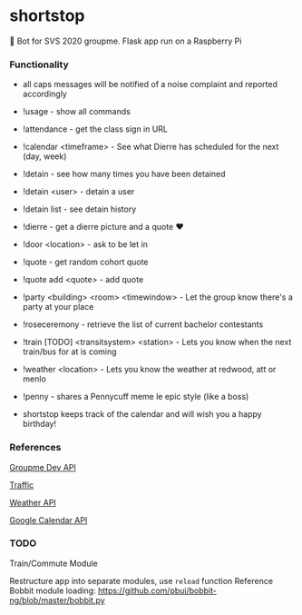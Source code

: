 # shortstop

🤖 Bot for SVS 2020 groupme. Flask app run on a Raspberry Pi

### Functionality

- all caps messages will be notified of a noise complaint and reported accordingly
- !usage - show all commands

- !attendance - get the class sign in URL
- !calendar \<timeframe\> - See what Dierre has scheduled for the next <timeframe> (day, week)
- !detain - see how many times you have been detained
- !detain \<user\> - detain a user
- !detain list - see detain history
- !dierre - get a dierre picture and a quote :heart:
- !door \<location\> - ask to be let in
- !quote - get random cohort quote
- !quote add \<quote\> - add quote
- !party \<building\> \<room\> \<timewindow\> - Let the group know there's a party at your place
- !roseceremony - retrieve the list of current bachelor contestants
- !train [TODO] \<transitsystem\> \<station\> - Lets you know when the next train/bus for <transitsystem> at <station> is coming
- !weather \<location\> - Lets you know the weather at redwood, att or menlo
- !penny - shares a Pennycuff meme le epic style (like a boss)

- shortstop keeps track of the calendar and will wish you a happy birthday!

### References

[Groupme Dev API](https://dev.groupme.com/)

[Traffic](https://511.org/sites/default/files/pdfs/511%20SF%20Bay%20Open%20Data%20Specification%20-%20Transit.pdf)

[Weather API](https://openweathermap.org/api)

[Google Calendar API](https://developers.google.com/calendar/v3/reference)

### TODO

Train/Commute Module

Restructure app into separate modules, use `reload` function
Reference Bobbit module loading: https://github.com/pbui/bobbit-ng/blob/master/bobbit.py
